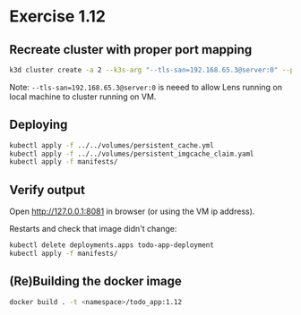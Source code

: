 # Exercise 1.12

## Recreate cluster with proper port mapping

```sh
k3d cluster create -a 2 --k3s-arg "--tls-san=192.168.65.3@server:0" --port 8082:30080@agent:0 -p 8081:80@loadbalancer
```

Note: `--tls-san=192.168.65.3@server:0` is neeed to allow Lens running on local machine to cluster running on VM.  

## Deploying

```sh
kubectl apply -f ../../volumes/persistent_cache.yml
kubectl apply -f ../../volumes/persistent_imgcache_claim.yaml
kubectl apply -f manifests/
```

## Verify output

Open http://127.0.0.1:8081 in browser (or using the VM ip address).

Restarts and check that image didn't change:

```sh
kubectl delete deployments.apps todo-app-deployment
kubectl apply -f manifests/
```

## (Re)Building the docker image

```sh
docker build . -t <namespace>/todo_app:1.12
```
